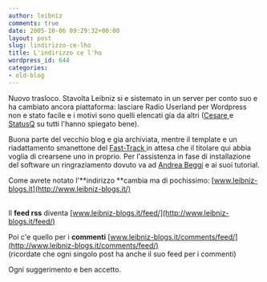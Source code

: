 ```yaml
---
author: leibniz
comments: true
date: 2005-10-06 09:29:32+00:00
layout: post
slug: lindirizzo-ce-lho
title: L'indirizzo ce l'ho
wordpress_id: 644
categories:
- old-blog
---
```


Nuovo trasloco. Stavolta Leibniz si e sistemato in un server per conto suo e ha cambiato ancora piattaforma: lasciare Radio Userland per Wordpress non e stato facile e i motivi sono quelli elencati gia da altri ([Cesare ](http://blogs.it/0100214/2005/02/27.html#a1943) e [StatusQ](http://www.statusq.org/archives/2004/12/18/542/) su tutti l'hanno spiegato bene). 

Buona parte del vecchio blog e gia archiviata, mentre il template e un riadattamento smanettone del [Fast-Track ](http://wpthemes.info/posts/2005/03/21/fasttrack-the-most-wanted/)in attesa che il titolare qui abbia voglia di crearsene uno in proprio. Per l'assistenza in fase di installazione del software un ringraziamento dovuto va ad [Andrea Beggi](http://www.andreabeggi.net/) e ai suoi tutorial.

Come avrete notato l'**indirizzo **cambia ma di pochissimo: [www.leibniz-blogs.it](http://www.leibniz-blogs.it/)

[](http://www.leibniz-blogs.it/)  
Il **feed rss** diventa [www.leibniz-blogs.it/feed/](http://www.leibniz-blogs.it/feed/)  


Poi c'e quello per i **commenti** [www.leibniz-blogs.it/comments/feed/](http://www.leibniz-blogs.it/comments/feed/)  
(ricordate che ogni singolo post ha anche il suo feed per i commenti)

Ogni suggerimento e ben accetto.
